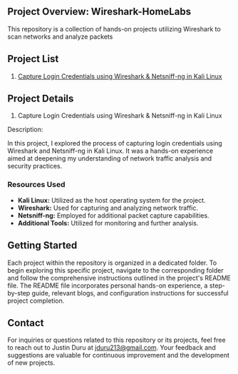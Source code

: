 
## Project Overview: Wireshark-HomeLabs

This repository is a collection of hands-on projects utilizing Wireshark to scan networks and analyze packets

## Project List

1. [Capture Login Credentials using Wireshark & Netsniff-ng in Kali Linux](#)

## Project Details

1. Capture Login Credentials using Wireshark & Netsniff-ng in Kali Linux

Description: 

In this project, I explored the process of capturing login credentials using Wireshark and Netsniff-ng in Kali Linux. It was a hands-on experience aimed at deepening my understanding of network traffic analysis and security practices.

### Resources Used

- **Kali Linux:** Utilized as the host operating system for the project.
- **Wireshark:** Used for capturing and analyzing network traffic.
- **Netsniff-ng:** Employed for additional packet capture capabilities.
- **Additional Tools:** Utilized for monitoring and further analysis.

## Getting Started

Each project within the repository is organized in a dedicated folder. To begin exploring this specific project, navigate to the corresponding folder and follow the comprehensive instructions outlined in the project's README file. The README file incorporates personal hands-on experience, a step-by-step guide, relevant blogs, and configuration instructions for successful project completion.

## Contact

For inquiries or questions related to this repository or its projects, feel free to reach out to Justin Duru at jduru213@gmail.com. Your feedback and suggestions are valuable for continuous improvement and the development of new projects.

